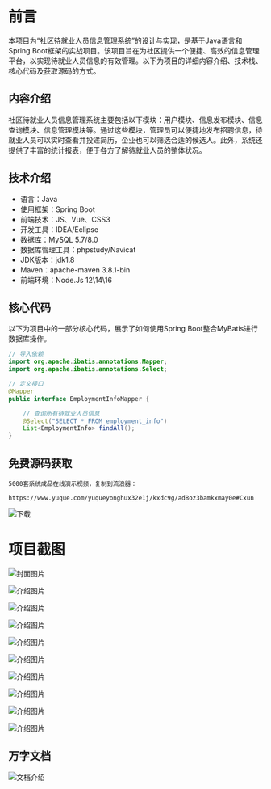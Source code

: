 # 前言

本项目为“社区待就业人员信息管理系统”的设计与实现，是基于Java语言和Spring Boot框架的实战项目。该项目旨在为社区提供一个便捷、高效的信息管理平台，以实现待就业人员信息的有效管理。以下为项目的详细内容介绍、技术栈、核心代码及获取源码的方式。

## 内容介绍

社区待就业人员信息管理系统主要包括以下模块：用户模块、信息发布模块、信息查询模块、信息管理模块等。通过这些模块，管理员可以便捷地发布招聘信息，待就业人员可以实时查看并投递简历，企业也可以筛选合适的候选人。此外，系统还提供了丰富的统计报表，便于各方了解待就业人员的整体状况。

## 技术介绍

- 语言：Java
- 使用框架：Spring Boot
- 前端技术：JS、Vue、CSS3
- 开发工具：IDEA/Eclipse
- 数据库：MySQL 5.7/8.0
- 数据库管理工具：phpstudy/Navicat
- JDK版本：jdk1.8
- Maven：apache-maven 3.8.1-bin
- 前端环境：Node.Js 12\14\16

## 核心代码

以下为项目中的一部分核心代码，展示了如何使用Spring Boot整合MyBatis进行数据库操作。

```java
// 导入依赖
import org.apache.ibatis.annotations.Mapper;
import org.apache.ibatis.annotations.Select;

// 定义接口
@Mapper
public interface EmploymentInfoMapper {

    // 查询所有待就业人员信息
    @Select("SELECT * FROM employment_info")
    List<EmploymentInfo> findAll();
}
```

## 免费源码获取

```
5000套系统成品在线演示视频，复制到流浪器： 
```
```
https://www.yuque.com/yuqueyonghux32e1j/kxdc9g/ad8oz3bamkxmay0e#Cxun
```
![下载](https://img12.360buyimg.com/ddimg/jfs/t1/339687/11/1349/28408/68ad865fF412d7877/adaa650483a100f2.jpg)

# 项目截图

![封面图片](https://img11.360buyimg.com/ddimg/jfs/t1/317036/21/23709/95926/689e17b5F4549a403/a5dfa4cb58d6b18f.jpg)

![介绍图片](https://img10.360buyimg.com/ddimg/jfs/t1/312402/7/26192/19723/689e1793F7dfc5c14/a153ec7f335a8335.jpg)

![介绍图片](https://img12.360buyimg.com/ddimg/jfs/t1/314242/22/25879/58593/689e1793F180528c9/3e922696cb54bd88.jpg)

![介绍图片](https://img10.360buyimg.com/ddimg/jfs/t1/316468/16/25809/42771/689e1793Fccc4d12b/51cb4ed4ae1244f6.jpg)

![介绍图片](https://img14.360buyimg.com/ddimg/jfs/t1/307425/17/26689/35400/689e1793F05636196/375f76085d7d13ce.jpg)

![介绍图片](https://img13.360buyimg.com/ddimg/jfs/t1/293989/34/15957/24015/689e1794F84415b7c/9ce250adbc23927c.jpg)

![介绍图片](https://img11.360buyimg.com/ddimg/jfs/t1/309374/7/26621/30335/689e1794F61564b36/1b77fc914848d08c.jpg)

![介绍图片](https://img11.360buyimg.com/ddimg/jfs/t1/325275/7/4582/40781/689e1795F5327a3ae/0fe038168443c92d.jpg)

![介绍图片](https://img10.360buyimg.com/ddimg/jfs/t1/245647/9/29309/33737/689e1795Fb677a2b0/05be52372dbce519.jpg)

![介绍图片](https://img14.360buyimg.com/ddimg/jfs/t1/289684/21/26459/81472/689e1796F4357b875/ce1350a3f8fdd6ca.jpg)


## 万字文档
![文档介绍](https://img14.360buyimg.com/ddimg/jfs/t1/338393/1/3576/156947/68b1ad0cF74dc525c/ff9cd6c574295685.jpg)
